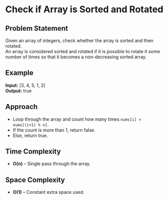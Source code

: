 # Check if Array is Sorted and Rotated

## Problem Statement
Given an array of integers, check whether the array is sorted and then rotated.  
An array is considered sorted and rotated if it is possible to rotate it some number of times so that it becomes a non-decreasing sorted array.

## Example
**Input:** [3, 4, 5, 1, 2]  
**Output:** true

## Approach
- Loop through the array and count how many times `nums[i] > nums[(i+1) % n]`.
- If the count is more than 1, return false.
- Else, return true.

## Time Complexity
- **O(n)** – Single pass through the array.

## Space Complexity
- **O(1)** – Constant extra space used.
